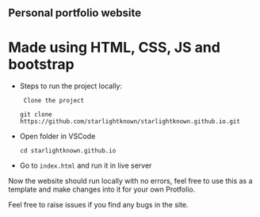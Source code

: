 ## Personal portfolio website 

# Made using HTML, CSS, JS and bootstrap

* Steps to run the project locally:

   ` Clone the project`

     `git clone https://github.com/starlightknown/starlightknown.github.io.git`

 * Open folder in VSCode

   `cd starlightknown.github.io`

* Go to `index.html` and run it in live server

Now the website should run locally with no errors, feel free to use this as a template and make changes into it for your own Protfolio.

Feel free to raise issues if you find any bugs in the site. 

